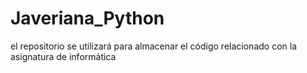 # Javeriana_Python
el repositorio se utilizará para almacenar el código relacionado con la asignatura de informática
